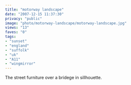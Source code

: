 ```yaml
---
title: "motorway landscape"
date: "2007-12-15 11:37:30"
privacy: "public"
image: "photo/motorway-landscape/motorway-landscape.jpg"
views: "13"
faves: "0"
tags:
- "sunset"
- "england"
- "suffolk"
- "uk"
- "A11"
- "wingmirror"
---
```

The street furniture over a bridege in sillhouette.
